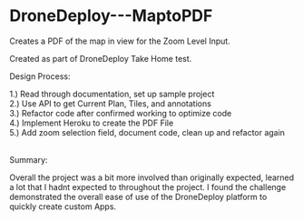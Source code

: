 # DroneDeploy---MaptoPDF

Creates a PDF of the map in view for the Zoom Level Input.

Created as part of DroneDeploy Take Home test.

Design Process:

1.) Read through documentation, set up sample project <br>
2.) Use API to get Current Plan, Tiles, and annotations <br>
3.) Refactor code after confirmed working to optimize code <br>
4.) Implement Heroku to create the PDF File <br>
5.) Add zoom selection field, document code, clean up and refactor again <br><br>

Summary:

Overall the project was a bit more involved than originally expected, learned a lot that I hadnt expected to throughout the project. I found the challenge demonstrated the overall ease of use of the DroneDeploy platform to quickly create custom Apps.

